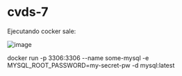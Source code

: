 # cvds-7

Ejecutando cocker sale:

![image](https://user-images.githubusercontent.com/123812969/229296044-003c4976-554e-4410-95bc-af235b5718fb.png)


docker run -p 3306:3306 --name some-mysql -e MYSQL_ROOT_PASSWORD=my-secret-pw -d mysql:latest

